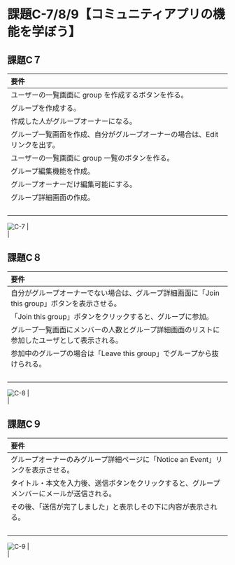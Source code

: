 # 課題C-7/8/9【コミュニティアプリの機能を学ぼう】
## 課題C７
|要件|
|:----|
| ユーザーの一覧画面に group を作成するボタンを作る。|
| グループを作成する。|
| 作成した人がグループオーナーになる。|
| グループ一覧画面を作成、自分がグループオーナーの場合は、Edit リンクを出す。|
| ユーザーの一覧画面に group 一覧のボタンを作る。|
| グループ編集機能を作成。|
| グループオーナーだけ編集可能にする。|
| グループ詳細画面の作成。|
|<br>|
![C-7](https://user-images.githubusercontent.com/124852092/242262394-5e4df48b-7806-4111-a491-cba80089fe6c.gif)
|<br>|

## 課題C８
|要件|
|:----|
| 自分がグループオーナーでない場合は、グループ詳細画面に「Join this group」ボタンを表示させる。|
| 「Join this group」ボタンをクリックすると、グループに参加。<br>
グループ一覧画面にメンバーの人数とグループ詳細画面のリストに参加したユーザとして表示される。|
| 参加中のグループの場合は「Leave this group」でグループから抜けられる。|
|<br>|
![C-8](https://user-images.githubusercontent.com/124852092/242262412-cd26e49e-1bf3-4378-b5f1-15d55d3e258d.gif)
|<br>|

## 課題C９
|要件|
|:----|
| グループオーナーのみグループ詳細ページに「Notice an Event」リンクを表示させる。|
| タイトル・本文を入力後、送信ボタンをクリックすると、グループメンバーにメールが送信される。|
| その後、「送信が完了しました」と表示しその下に内容が表示される。|
|<br>|
![C-9](https://user-images.githubusercontent.com/124852092/242262417-1ebef78d-d784-41e8-87b5-c4ef73ab8210.gif)
|<br>|